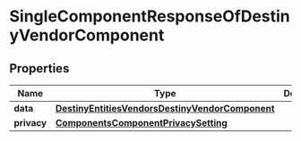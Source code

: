 
# SingleComponentResponseOfDestinyVendorComponent

## Properties
Name | Type | Description | Notes
------------ | ------------- | ------------- | -------------
**data** | [**DestinyEntitiesVendorsDestinyVendorComponent**](DestinyEntitiesVendorsDestinyVendorComponent.md) |  |  [optional]
**privacy** | [**ComponentsComponentPrivacySetting**](ComponentsComponentPrivacySetting.md) |  |  [optional]



